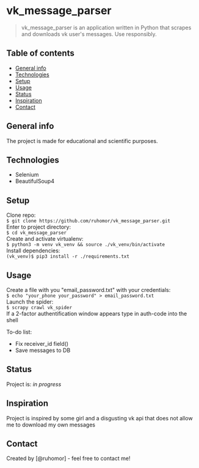 # vk_message_parser
> vk_message_parser is an application written in Python that scrapes and downloads vk user's messages. Use responsibly.

## Table of contents
* [General info](#general-info)
* [Technologies](#technologies)
* [Setup](#setup)
* [Usage](#Usage)
* [Status](#status)
* [Inspiration](#inspiration)
* [Contact](#contact)

## General info
The project is made for educational and scientific purposes.

## Technologies
* Selenium
* BeautifulSoup4

## Setup
Clone repo:\
`$ git clone https://github.com/ruhomor/vk_message_parser.git`\
Enter to project directory:\
`$ cd vk_message_parser`\
Create and activate virtualenv:\
`$ python3 -m venv vk_venv && source ./vk_venv/bin/activate`\
Install dependencies:\
`(vk_venv)$ pip3 install -r ./requirements.txt`

## Usage
Create a file with you "email_password.txt" with your credentials:\
`$ echo "your_phone your_password" > email_password.txt`\
Launch the spider:\
`$ scrapy crawl vk_spider`\
If a 2-factor authentification window appears type in auth-code into the shell

To-do list:
* Fix receiver_id field()
* Save messages to DB

## Status
Project is: _in progress_

## Inspiration
Project is inspired by some girl and a disgusting vk api that does not allow me to download my own messages

## Contact
Created by [@ruhomor] - feel free to contact me!
